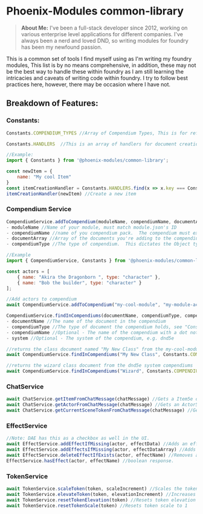 # Phoenix-Modules common-library

>**About Me:** I've been a full-stack developer since 2012, working on various enterprise level applications for
different companies. I've always been a nerd and loved DND, so writing modules for foundry has been my newfound passion.



This is a common set of tools I find myself using as I'm writing my foundry modules, This list is by no means comprehensive,
in addition, these may not be the best way to handle these within foundry as I am still learning the intricacies and caveats of
writing code within foundry. I try to follow best practices here, however, there may be occasion where I have not. 



## Breakdown of Features:

### Constants:
```javascript
Constants.COMPENDIUM_TYPES //Array of Compendium Types, This is for reference, you can also use CONST.COMPENDIUM_DOCUMENT_TYPES from foundry

Constants.HANDLERS  //This is an array of handlers for document creation in a key/value fashion. Used in compendium service.. example below

//Example:
import { Constants } from '@phoenix-modules/common-library';

const newItem = {
    name: "My cool Item"
}
const itemCreationHandler = Constants.HANDLERS.find(x => x.key === Constants.COMPENDIUM_TYPES.Item);
itemCreationHandler(newItem) //Create a new item
```

### Compendium Service
```javascript
CompendiumService.addToCompendium(moduleName, compendiumName, documentArray, compendiumType) //Add Items to a compendium pack
- moduleName //Name of your module, must match module.json's ID
- compendiumName //name of you compendium pack.  The compendium must exist(Be defined in the module.json AND have the corresponding .db file
- documentArray //Array of the documents you're adding to the compendium
- compendiumType //The type of compendium.  This dictates the Object type that's added to the compendium.  Must match Type of compendium

//Example
import { CompendiumService, Constants } from '@phoenix-modules/common-library';

const actors = [
    { name: "Akira the Dragonborn ", type: "character" },
    { name: "Bob the builder", type: "character" }
];

//Add actors to compendium
await CompendiumService.addToCompendium("my-cool-module", "my-module-actors", actors, Constants.COMPENDIUM_TYPES.Actor);

CompendiumService.findInCompendiums(documentName, compendiumType, compendiumName, system) //Search inside compendiums
- documentName //The name of the document in the compendium
- compendiumType //The type of document the compendium holds, see "Constants" section above
- compendiumName //Optional - The name of the compendium with a dot notation, e.g.   my-module.my-compendium
- system //Optional - The system of the compendium, e.g. dnd5e

//returns the class document named "My New Class" from the my-cool-module.my-module-classes compendium
await CompendiumService.findInCompendiums("My New Class", Constants.COMPENDIUM_TYPES.Item, "my-cool-module.my-module-classes");

//returns the wizard class document from the dnd5e system compendiums
await CompendiumService.findInCompendiums("Wizard", Constants.COMPENDIUM_TYPES.Item, undefined, Constants.GAME_SYSTEM.dnd5e);
```

### ChatService
```javascript
await ChatService.getItemFromChatMessage(chatMessage) //Gets a Item5e document from the chat message
await ChatService.getActorFromChatMessage(chatMessage) //Gets an Actor5e document from the chat message, this will always return the speaker
await ChatService.getCurrentSceneTokenFromChatMessage(chatMessage) //Gets the token of the speaker of the chatMessage
```

### EffectService
```javascript
//Note: DAE has this as a checkbox as well in the UI.
await EffectService.addEffectIfMissing(actor, effectData) //Adds an effect to an actor if it doesn't already have it
await EffectService.addEffectsIfMissing(actor, effectDataArray) //Adds multiple effects, does not duplicate
await EffectService.deleteEffectIfExists(actor, effectName) //Removes an effect by name
EffectService.hasEffect(actor, effectName) //boolean response.
```

### TokenService
```javascript
await TokenService.scaleToken(token, scaleIncrement) //Scales the token texture (I use in flight module)
await TokenService.elevateToken(token, elevationIncrement) //Increases the elevation of the token, (Unit of measure is dictated elsewhere)
await TokenService.resetTokenElevation(token) //Resets token elevation to 0
await TokenService.resetTokenScale(token) //Resets token scale to 1
```

